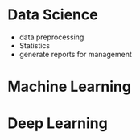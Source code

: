 # Data Science
- data preprocessing
- Statistics
- generate reports for management

# Machine Learning


# Deep Learning